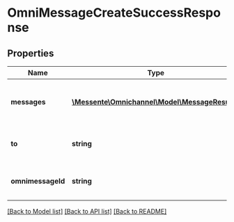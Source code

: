 # OmniMessageCreateSuccessResponse

## Properties
Name | Type | Description | Notes
------------ | ------------- | ------------- | -------------
**messages** | [**\Messente\Omnichannel\Model\MessageResult[]**](MessageResult.md) | List of messages that compose the Omnimessage | 
**to** | **string** | Recipient phone number in e.164 format | 
**omnimessageId** | **string** | Unique identifier for the Omnimessage | 

[[Back to Model list]](../README.md#documentation-for-models) [[Back to API list]](../README.md#documentation-for-api-endpoints) [[Back to README]](../README.md)


